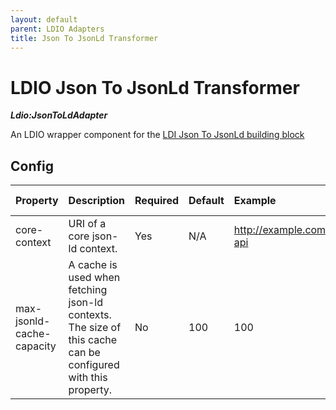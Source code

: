 ```yaml
---
layout: default
parent: LDIO Adapters
title: Json To JsonLd Transformer
---
```


# LDIO Json To JsonLd Transformer

***Ldio:JsonToLdAdapter***

An LDIO wrapper component for the [LDI Json To JsonLd building block](../../_core/ldi-adapters/json-to-json-ld)

## Config

| Property                  | Description                                                                                                  | Required | Default | Example                   | Supported values    |
|:--------------------------|:-------------------------------------------------------------------------------------------------------------|:---------|:--------|:--------------------------|:--------------------|
| core-context              | URI of a core json-ld context.                                                                               | Yes      | N/A     | http://example.com/my-api | HTTP and HTTPS urls |
| max-jsonld-cache-capacity | A cache is used when fetching json-ld contexts. The size of this cache can be configured with this property. | No       | 100     | 100                       | Integer             |